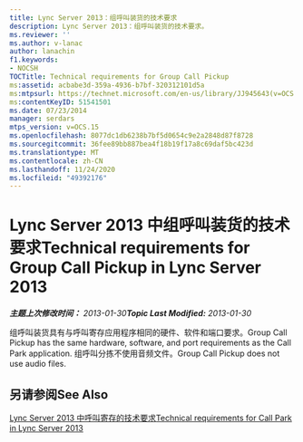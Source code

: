 ```yaml
---
title: Lync Server 2013：组呼叫装货的技术要求
description: Lync Server 2013：组呼叫装货的技术要求。
ms.reviewer: ''
ms.author: v-lanac
author: lanachin
f1.keywords:
- NOCSH
TOCTitle: Technical requirements for Group Call Pickup
ms:assetid: acbabe3d-359a-4936-b7bf-320312101d5a
ms:mtpsurl: https://technet.microsoft.com/en-us/library/JJ945643(v=OCS.15)
ms:contentKeyID: 51541501
ms.date: 07/23/2014
manager: serdars
mtps_version: v=OCS.15
ms.openlocfilehash: 8077dc1db6238b7bf5d0654c9e2a2848d87f8728
ms.sourcegitcommit: 36fee89bb887bea4f18b19f17a8c69daf5bc423d
ms.translationtype: MT
ms.contentlocale: zh-CN
ms.lasthandoff: 11/24/2020
ms.locfileid: "49392176"
---
```

# <a name="technical-requirements-for-group-call-pickup-in-lync-server-2013"></a><span data-ttu-id="9fc95-103">Lync Server 2013 中组呼叫装货的技术要求</span><span class="sxs-lookup"><span data-stu-id="9fc95-103">Technical requirements for Group Call Pickup in Lync Server 2013</span></span>

<div data-xmlns="http://www.w3.org/1999/xhtml">

<div class="topic" data-xmlns="http://www.w3.org/1999/xhtml" data-msxsl="urn:schemas-microsoft-com:xslt" data-cs="https://msdn.microsoft.com/">

<div data-asp="https://msdn2.microsoft.com/asp">



</div>

<div id="mainSection">

<div id="mainBody"><span data-ttu-id="9fc95-104">

<span> </span></span><span class="sxs-lookup"><span data-stu-id="9fc95-104">

<span> </span></span></span>

<span data-ttu-id="9fc95-105">_**主题上次修改时间：** 2013-01-30_</span><span class="sxs-lookup"><span data-stu-id="9fc95-105">_**Topic Last Modified:** 2013-01-30_</span></span>

<span data-ttu-id="9fc95-106">组呼叫装货具有与呼叫寄存应用程序相同的硬件、软件和端口要求。</span><span class="sxs-lookup"><span data-stu-id="9fc95-106">Group Call Pickup has the same hardware, software, and port requirements as the Call Park application.</span></span> <span data-ttu-id="9fc95-107">组呼叫分拣不使用音频文件。</span><span class="sxs-lookup"><span data-stu-id="9fc95-107">Group Call Pickup does not use audio files.</span></span>

<div>

## <a name="see-also"></a><span data-ttu-id="9fc95-108">另请参阅</span><span class="sxs-lookup"><span data-stu-id="9fc95-108">See Also</span></span>


[<span data-ttu-id="9fc95-109">Lync Server 2013 中呼叫寄存的技术要求</span><span class="sxs-lookup"><span data-stu-id="9fc95-109">Technical requirements for Call Park in Lync Server 2013</span></span>](lync-server-2013-technical-requirements-for-call-park.md)  
  

<span data-ttu-id="9fc95-110"></div>

</div>

<span> </span>

</div>

</div>

</span><span class="sxs-lookup"><span data-stu-id="9fc95-110"></div>

</div>

<span> </span>

</div>

</div>

</span></span></div>

